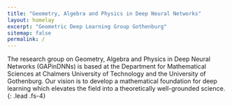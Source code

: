 ```yaml
---
title: "Geometry, Algebra and Physics in Deep Neural Networks"
layout: homelay
excerpt: "Geometric Deep Learning Group Gothenburg"
sitemap: false
permalink: /
---
```


The research group on Geometry, Algebra and Physics in Deep Neural Networks
(GAPinDNNs) is based at the Department for Mathematical Sciences at Chalmers
University of Technology and the University of Gothenburg. Our vision is to develop a mathematical foundation for deep learning which elevates the field into a theoretically well-grounded science.
{: .lead  .fs-4}

